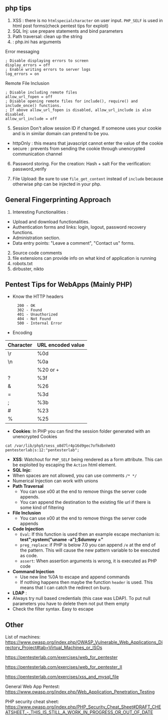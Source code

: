 ## php tips

1. XSS : there is no ``htmlspecialcharacter`` on user input. `PHP_SELF` is used in html post forms(check pentest tips for exploit)
2. SQL Inj: use prepare statements and bind parameters
3. Path traversal: clean up the string
4. : php.ini has arguments

  Error messaging
  ````
  ; Disable displaying errors to screen
  display_errors = off
  ; Enable writing errors to server logs
  log_errors = on
  ````

  Remote File Inclusion

  ````
  ; Disable including remote files
  allow_url_fopen = off
  ; Disable opening remote files for include(), require() and include_once() functions.
  ; If above allow_url_fopen is disabled, allow_url_include is also disabled.
  allow_url_include = off
  ````

5. Session
Don't allow session ID if changed. If someone uses your cookie and is in similar domain can pretend to be you.
  * httpOnly : this means that javascript cannot enter the value of the cookie
  * secure : prevents from sending the cookie through unencrypted communication channel

6. Password storing.
For the creation: Hash + salt
For the verification: password_verify

7. File Upload: Be sure to use `file_get_content` instead of `include` because otherwise php can be injected in your php.


## General Fingerprinting Approach
1. Interesting Functionalities :
  * Upload and download functionalities.
  * Authentication forms and links: login, logout, password recovery functions.
  * Administration section.
  * Data entry points: "Leave a comment", "Contact us" forms.
2. Source code comments
3. file extensions can provide info on what kind of application is running
4. robots.txt
5. dirbuster, nikto

## Pentest Tips for WebApps (Mainly PHP)


* Know the HTTP headers

        200 - OK
        302 - Found
        401 - Unauthorized
        404 - Not Found
        500 - Internal Error
        
* Encoding

| Character 	| URL encoded value 	|
|-----------	|-------------------	|
| \r 	| %0d 	|
| \n 	| %0a 	|
|  	| %20 or `+` 	|
| ? 	| %3f 	|
| & 	| %26 	|
| = 	| %3d 	|
| ; 	| %3b 	|
| # 	| %23 	|
| % 	| %25 	|
* **Cookies**: In PHP you can find the session folder generated with an unencrypted Cookies
````
cat /var/lib/php5/sess_o8d7lr4p16d9gec7ofkdbnhm93
pentesterlab|s:12:"pentesterlab";
````
* **XSS**: Watchout for ``PHP_SELF`` being rendered as a form attribute. This can be exploited by escaping the `Action` html element.
* **SQL Injc**:
 * When spaces are not allowed, you can use comments `/* */`
 * Numerical Injection can work with unions
* **Path Traversal**
  * You can use x00 at the end to remove things the server code appends.
  * You can append the destination to the existing file url if there is some kind of filtering
* **File Inclusion**
  * You can use x00 at the end to remove things the server code appends
* **Code Injection**
  * `Eval`: If this function is used then an example escape mechanism is: **test";system("uname -a");$dummy ="**
  * `preg_replace`: if PHP is below 7.0 you can append `/e` at the end of the pattern. This will cause the new pattern variable to be executed as code.
  * `assert`: When assertion arguments is wrong, it is executed as PHP code
* **Command Injection**
  * Use new line %0A to escape and append commands
  * If nothing happens then maybe the function `header` is used. This means that I can catch the redirect on burp.
* **LDAP** :
 * Always try null based credentials (this case was LDAP). To put null parameters you have to delete them not put them empty
 * Check the filter syntax. Easy to escape


## Other

List of machines:
https://www.owasp.org/index.php/OWASP_Vulnerable_Web_Applications_Directory_Project#tab=Virtual_Machines_or_ISOs


https://pentesterlab.com/exercises/web_for_pentester

https://pentesterlab.com/exercises/web_for_pentester_II

https://pentesterlab.com/exercises/xss_and_mysql_file


General Web App Pentest: https://www.owasp.org/index.php/Web_Application_Penetration_Testing

PHP security cheat sheet: https://www.owasp.org/index.php/PHP_Security_Cheat_Sheet#DRAFT_CHEATSHEET_-_THIS_IS_STILL_A_WORK_IN_PROGRESS_OR_OUT_OF_DATE

